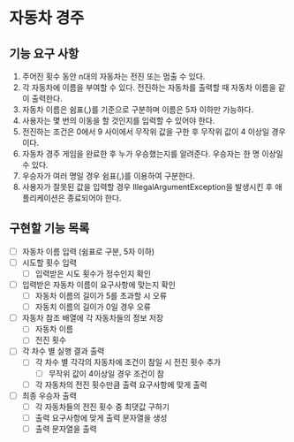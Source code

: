 # 자동차 경주

## 기능 요구 사항
1. 주어진 횟수 동안 n대의 자동차는 전진 또는 멈출 수 있다.
2. 각 자동차에 이름을 부여할 수 있다. 전진하는 자동차를 출력할 때 자동차 이름을 같이 출력한다.
3. 자동차 이름은 쉼표(,)를 기준으로 구분하며 이름은 5자 이하만 가능하다.
4. 사용자는 몇 번의 이동을 할 것인지를 입력할 수 있어야 한다.
5. 전진하는 조건은 0에서 9 사이에서 무작위 값을 구한 후 무작위 값이 4 이상일 경우이다.
6. 자동차 경주 게임을 완료한 후 누가 우승했는지를 알려준다. 우승자는 한 명 이상일 수 있다.
7. 우승자가 여러 명일 경우 쉼표(,)를 이용하여 구분한다.
8. 사용자가 잘못된 값을 입력할 경우 IllegalArgumentException을 발생시킨 후 애플리케이션은 종료되어야 한다.


## 구현할 기능 목록
- [ ] 자동차 이름 입력 (쉼표로 구분, 5자 이하)
- [ ] 시도할 횟수 입력
    - [ ] 입력받은 시도 횟수가 정수인지 확인
- [ ] 입력받은 자동차 이름이 요구사항에 맞는지 확인
    - [ ] 자동차 이름의 길이가 5를 초과할 시 오류
    - [ ] 자동치 이름의 길이가 0일 경우 오류
- [ ] 자동차 참조 배열에 각 자동차들의 정보 저장
    - [ ] 자동차 이름
    - [ ] 전진 횟수
- [ ] 각 차수 별 실행 결과 출력
    - [ ] 각 차수 별 각각의 자동차에 조건이 참일 시 전진 횟수 추가
        - [ ] 무작위 값이 4이상일 경우 조건이 참
    - [ ] 각 자동차의 전진 횟수만큼 출력 요구사항에 맞게 출력
- [ ] 최종 우승자 출력
    - [ ] 각 자동차들의 전진 횟수 중 최댓값 구하기
    - [ ] 출력 요구사항에 맞게 출력 문자열을 생성
    - [ ] 출력 문자열을 출력 
